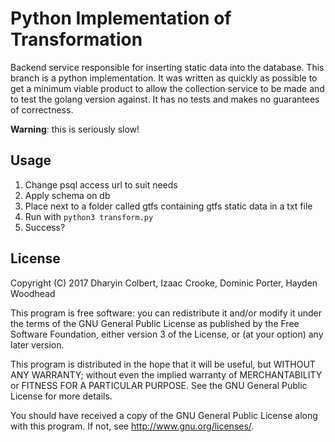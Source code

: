 # Python Implementation of Transformation
Backend service responsible for inserting static data into the database. This branch is a python implementation. It was written as quickly as possible to get a minimum viable product to allow the 
collection service to be made and to test the golang version against. It has no tests and makes no guarantees of correctness.

__Warning__: this is seriously slow!

## Usage

1. Change psql access url to suit needs
2. Apply schema on db
3. Place next to a folder called gtfs containing gtfs static data in a txt file
4. Run with ``python3 transform.py``
5. Success?

## License

Copyright (C) 2017 Dharyin Colbert, Izaac Crooke, Dominic Porter, Hayden Woodhead

This program is free software: you can redistribute it and/or modify
it under the terms of the GNU General Public License as published by
the Free Software Foundation, either version 3 of the License, or
(at your option) any later version.

This program is distributed in the hope that it will be useful,
but WITHOUT ANY WARRANTY; without even the implied warranty of
MERCHANTABILITY or FITNESS FOR A PARTICULAR PURPOSE.  See the
GNU General Public License for more details.

You should have received a copy of the GNU General Public License
along with this program.  If not, see <http://www.gnu.org/licenses/>.
